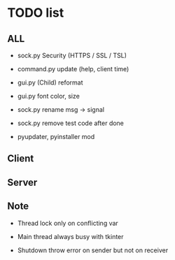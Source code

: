 # TODO list

## ALL

- sock.py Security (HTTPS / SSL / TSL)

- command.py update (help, client time)

- gui.py (Child) reformat

- gui.py font color, size

- sock.py rename msg -> signal

- sock.py remove test code after done

- pyupdater, pyinstaller mod

## Client

## Server

## Note

- Thread lock only on conflicting var

- Main thread always busy with tkinter

- Shutdown throw error on sender but not on receiver
